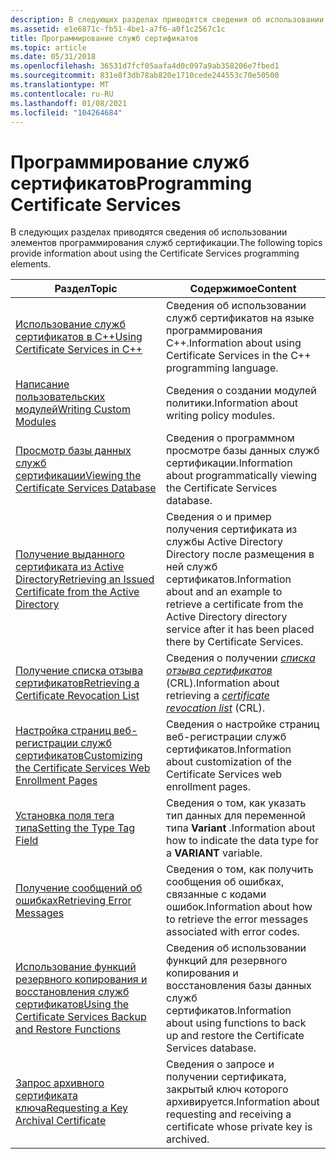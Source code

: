 ```yaml
---
description: В следующих разделах приводятся сведения об использовании элементов программирования служб сертификации.
ms.assetid: e1e6871c-fb51-4be1-a7f6-a0f1c2567c1c
title: Программирование служб сертификатов
ms.topic: article
ms.date: 05/31/2018
ms.openlocfilehash: 36531d7fcf05aafa4d0c097a9ab358206e7fbed1
ms.sourcegitcommit: 831e8f3db78ab820e1710cede244553c70e50500
ms.translationtype: MT
ms.contentlocale: ru-RU
ms.lasthandoff: 01/08/2021
ms.locfileid: "104264684"
---
```

# <a name="programming-certificate-services"></a><span data-ttu-id="fd2b7-103">Программирование служб сертификатов</span><span class="sxs-lookup"><span data-stu-id="fd2b7-103">Programming Certificate Services</span></span>

<span data-ttu-id="fd2b7-104">В следующих разделах приводятся сведения об использовании элементов программирования служб сертификации.</span><span class="sxs-lookup"><span data-stu-id="fd2b7-104">The following topics provide information about using the Certificate Services programming elements.</span></span>



| <span data-ttu-id="fd2b7-105">Раздел</span><span class="sxs-lookup"><span data-stu-id="fd2b7-105">Topic</span></span>                                                                                                                                     | <span data-ttu-id="fd2b7-106">Содержимое</span><span class="sxs-lookup"><span data-stu-id="fd2b7-106">Content</span></span>                                                                                                                                                                              |
|-------------------------------------------------------------------------------------------------------------------------------------------|--------------------------------------------------------------------------------------------------------------------------------------------------------------------------------------|
| [<span data-ttu-id="fd2b7-107">Использование служб сертификатов в C++</span><span class="sxs-lookup"><span data-stu-id="fd2b7-107">Using Certificate Services in C++</span></span>](using-certificate-services-in-c-.md)<br/>                                                      | <span data-ttu-id="fd2b7-108">Сведения об использовании служб сертификатов на языке программирования C++.</span><span class="sxs-lookup"><span data-stu-id="fd2b7-108">Information about using Certificate Services in the C++ programming language.</span></span><br/>                                                                                             |
| [<span data-ttu-id="fd2b7-109">Написание пользовательских модулей</span><span class="sxs-lookup"><span data-stu-id="fd2b7-109">Writing Custom Modules</span></span>](writing-custom-modules.md)<br/>                                                                           | <span data-ttu-id="fd2b7-110">Сведения о создании модулей политики.</span><span class="sxs-lookup"><span data-stu-id="fd2b7-110">Information about writing policy modules.</span></span><br/>                                                                                                                                 |
| [<span data-ttu-id="fd2b7-111">Просмотр базы данных служб сертификации</span><span class="sxs-lookup"><span data-stu-id="fd2b7-111">Viewing the Certificate Services Database</span></span>](viewing-the-certificate-services-database.md)<br/>                                     | <span data-ttu-id="fd2b7-112">Сведения о программном просмотре базы данных служб сертификации.</span><span class="sxs-lookup"><span data-stu-id="fd2b7-112">Information about programmatically viewing the Certificate Services database.</span></span><br/>                                                                                             |
| [<span data-ttu-id="fd2b7-113">Получение выданного сертификата из Active Directory</span><span class="sxs-lookup"><span data-stu-id="fd2b7-113">Retrieving an Issued Certificate from the Active Directory</span></span>](retrieving-an-issued-certificate-from-the-active-directory.md)<br/>   | <span data-ttu-id="fd2b7-114">Сведения о и пример получения сертификата из службы Active Directory Directory после размещения в ней служб сертификатов.</span><span class="sxs-lookup"><span data-stu-id="fd2b7-114">Information about and an example to retrieve a certificate from the Active Directory directory service after it has been placed there by Certificate Services.</span></span><br/>            |
| [<span data-ttu-id="fd2b7-115">Получение списка отзыва сертификатов</span><span class="sxs-lookup"><span data-stu-id="fd2b7-115">Retrieving a Certificate Revocation List</span></span>](retrieving-a-certificate-revocation-list.md)<br/>                                       | <span data-ttu-id="fd2b7-116">Сведения о получении [*списка отзыва сертификатов*](../secgloss/c-gly.md) (CRL).</span><span class="sxs-lookup"><span data-stu-id="fd2b7-116">Information about retrieving a [*certificate revocation list*](../secgloss/c-gly.md) (CRL).</span></span><br/> |
| [<span data-ttu-id="fd2b7-117">Настройка страниц веб-регистрации служб сертификатов</span><span class="sxs-lookup"><span data-stu-id="fd2b7-117">Customizing the Certificate Services Web Enrollment Pages</span></span>](customizing-the-certificate-services-web-enrollment-pages.md)<br/>     | <span data-ttu-id="fd2b7-118">Сведения о настройке страниц веб-регистрации служб сертификатов.</span><span class="sxs-lookup"><span data-stu-id="fd2b7-118">Information about customization of the Certificate Services web enrollment pages.</span></span><br/>                                                                                         |
| [<span data-ttu-id="fd2b7-119">Установка поля тега типа</span><span class="sxs-lookup"><span data-stu-id="fd2b7-119">Setting the Type Tag Field</span></span>](setting-the-type-tag-field.md)<br/>                                                                   | <span data-ttu-id="fd2b7-120">Сведения о том, как указать тип данных для переменной типа **Variant** .</span><span class="sxs-lookup"><span data-stu-id="fd2b7-120">Information about how to indicate the data type for a **VARIANT** variable.</span></span><br/>                                                                                               |
| [<span data-ttu-id="fd2b7-121">Получение сообщений об ошибках</span><span class="sxs-lookup"><span data-stu-id="fd2b7-121">Retrieving Error Messages</span></span>](retrieving-error-messages.md)<br/>                                                                     | <span data-ttu-id="fd2b7-122">Сведения о том, как получить сообщения об ошибках, связанные с кодами ошибок.</span><span class="sxs-lookup"><span data-stu-id="fd2b7-122">Information about how to retrieve the error messages associated with error codes.</span></span><br/>                                                                                         |
| [<span data-ttu-id="fd2b7-123">Использование функций резервного копирования и восстановления служб сертификатов</span><span class="sxs-lookup"><span data-stu-id="fd2b7-123">Using the Certificate Services Backup and Restore Functions</span></span>](using-the-certificate-services-backup-and-restore-functions.md)<br/> | <span data-ttu-id="fd2b7-124">Сведения об использовании функций для резервного копирования и восстановления базы данных служб сертификатов.</span><span class="sxs-lookup"><span data-stu-id="fd2b7-124">Information about using functions to back up and restore the Certificate Services database.</span></span><br/>                                                                               |
| [<span data-ttu-id="fd2b7-125">Запрос архивного сертификата ключа</span><span class="sxs-lookup"><span data-stu-id="fd2b7-125">Requesting a Key Archival Certificate</span></span>](requesting-a-key-archival-certificate.md)<br/>                                             | <span data-ttu-id="fd2b7-126">Сведения о запросе и получении сертификата, закрытый ключ которого архивируется.</span><span class="sxs-lookup"><span data-stu-id="fd2b7-126">Information about requesting and receiving a certificate whose private key is archived.</span></span><br/>                                                                                   |



 

 

 
